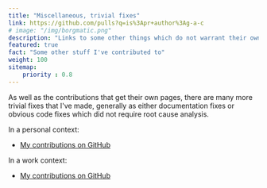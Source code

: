 ```yaml
---
title: "Miscellaneous, trivial fixes"
link: https://github.com/pulls?q=is%3Apr+author%3Ag-a-c
# image: "/img/borgmatic.png"
description: "Links to some other things which do not warrant their own page"
featured: true
fact: "Some other stuff I've contributed to"
weight: 100
sitemap: 
    priority : 0.8
---
```


As well as the contributions that get their own pages, there are many more trivial fixes that I've made, generally as either documentation fixes or obvious code fixes which did not require root cause analysis.

In a personal context:
- [My contributions on GitHub](https://github.com/pulls?q=is%3Apr+author%3Ag-a-c)

In a work context:
- [My contributions on GitHub](https://github.com/pulls?q=is%3Apr+author%3Agchappel)
